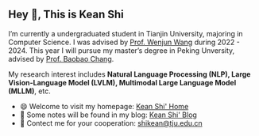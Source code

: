 ## Hey 👋, This is Kean Shi

I’m currently a undergraduated student in Tianjin University, majoring in Computer Science. I was advised by [Prof. Wenjun Wang](https://cic.tju.edu.cn/faculty/wjwang/index.htm) during 2022 - 2024. This year I will pursue my master’s degree in Peking Unversity, advised by [Prof. Baobao Chang](https://pkunlp-icler.github.io/).

My research interest includes **Natural Language Processing (NLP), Large Vision-Language Model (LVLM), Multimodal Large Language Model (MLLM)**, etc.

+ 😄 Welcome to visit my homepage: [Kean Shi' Home](https://keanshi-nlp.github.io/)
+ 📖 Some notes will be found in my blog: [Kean Shi' Blog](https://www.cnblogs.com/keanshi)
+ 💬 Contect me for your cooperation: [shikean@tju.edu.cn](mailto:shikean@tju.edu.cn)

<!--
![Anurag's GitHub stats](https://github-readme-stats.vercel.app/api?username=keanshi-nlp&theme=default&show_icons=true)
-->

<!--
**Ryyyc/ryyyc** is a ✨ _special_ ✨ repository because its `README.md` (this file) appears on your GitHub profile.

Here are some ideas to get you started:

- 🔭 I’m currently working on ...
- 🌱 I’m currently learning ...
- 👯 I’m looking to collaborate on ...
- 🤔 I’m looking for help with ...
- 💬 Ask me about ...
- 📫 How to reach me: ...
- 😄 Pronouns: ...
- ⚡ Fun fact: ...
-->
